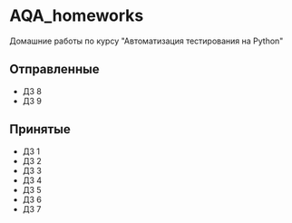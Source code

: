 # AQA_homeworks
Домашние работы по курсу "Автоматизация тестирования на Python"

## Отправленные
- ДЗ 8
- ДЗ 9

## Принятые

- ДЗ 1
- ДЗ 2
- ДЗ 3
- ДЗ 4
- ДЗ 5
- ДЗ 6
- ДЗ 7
